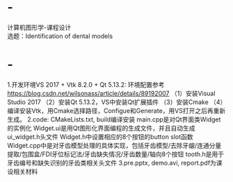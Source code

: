 # -
计算机图形学-课程设计  
选题：Identification of dental models  
# -
1.开发环境VS 2017 + Vtk 8.2.0 + Qt 5.13.2:
环境配置参考 https://blog.csdn.net/wilsonass/article/details/89192007
（1）安装Visual Studio 2017
（2）安装Qt 5.13.2，VS中安装Qt扩展插件
（3）安装Cmake
（4）编译安装Vtk，用Cmake选择路径，Configue和Generate，用VS打开之后再重新生成。
2.code:
  CMakeLists.txt, build编译安装
  main.cpp是对Qt界面类Widget的实例化
  Widget.ui是用Qt图形化界面编程的生成文件，并且自动生成ui_widget.h头文件
  Widget.h中设置相应的8个按钮的button slot函数
  Widget.cpp中是对牙齿模型处理的具体实现，包括牙齿模型/去除牙龈/连通分量提取/包围盒/FDI牙位标记法/牙齿缺失情况/牙齿数量/轴向8个按钮
  tooth.h是用于牙齿编号和缺失识别的牙齿类相关头文件
3.pre.pptx, demo.avi, report.pdf为课设相关材料
